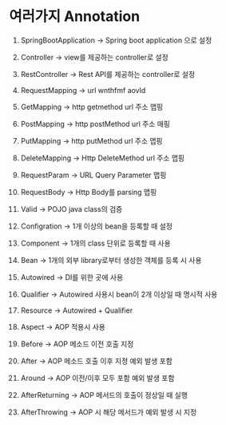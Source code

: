 # 여러가지 Annotation

1. SpringBootApplication -> Spring boot application 으로 설정

2. Controller -> view를 제공하는 controller로 설정

3. RestController -> Rest API를 제공하는 controller로 설정

4. RequestMapping -> url wnthfmf aovld

5. GetMapping -> http getmethod url 주소 맵핑

6. PostMapping -> http postMethod url 주소 매핑

7. PutMapping -> http putMethod url 주소 맵핑

8. DeleteMapping -> Http DeleteMethod url 주소 맵핑

9. RequestParam -> URL Query Parameter 맵핑

10. RequestBody -> Http Body를 parsing 맵핑

11. Valid -> POJO java class의 검증

12. Configration -> 1개 이상의 bean을 등록할 때 설정

13. Component -> 1개의 class 단위로 등록할 때 사용

14. Bean -> 1개의 외부 library로부터 생성한 객체를 등록 시 사용

15. Autowired -> DI를 위한 곳에 사용

16. Qualifier -> Autowired 사용시 bean이 2개 이상일 때 명시적 사용

17. Resource -> Autowired + Qualifier

18. Aspect -> AOP 적용시 사용

19. Before -> AOP 메소드 이전 호출 지정

20. After -> AOP 메소드 호출 이후 지정 예외 발생 포함

21. Around -> AOP 이전/이후 모두 포함 예외 발생 포함

22. AfterReturning -> AOP 메서드의 호출이 정상일 때 실행

23. AfterThrowing -> AOP 시 해당 메서드가 예외 발생 시 지정

